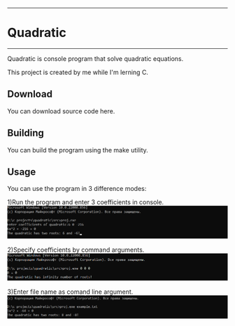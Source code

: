 -----------------------------------------------------
#                Quadratic                          #
-----------------------------------------------------

Quadratic is console program that solve quadratic equations.

This project is created by me while I'm lerning C. 

## Download 
You can download source code here.

## Building 
You can build the program using the make utility.

## Usage
You can use the program in 3 difference modes:

1)Run the program and enter 3 coefficients in console.
![first_mode](first_mode.png)

2)Specify coefficients by command arguments.
![second_mode](second_mode.png)

3)Enter file name as comand line argument.
![third_mode](third_mode.png)